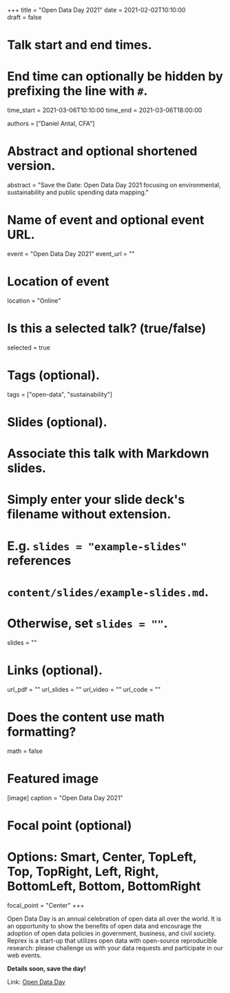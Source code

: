 +++
title = "Open Data Day 2021"
date = 2021-02-02T10:10:00  
draft = false

# Talk start and end times.
#   End time can optionally be hidden by prefixing the line with `#`.
time_start = 2021-03-06T10:10:00
time_end = 2021-03-06T18:00:00

authors = ["Daniel Antal, CFA"]

# Abstract and optional shortened version.
abstract = "Save the Date: Open Data Day 2021 focusing on environmental, sustainability and public spending data mapping."

# Name of event and optional event URL.
event = "Open Data Day 2021"
event_url = ""

# Location of event
location = "Online"

# Is this a selected talk? (true/false)
selected = true
# Tags (optional).
tags = ["open-data", "sustainability"]

# Slides (optional).
#   Associate this talk with Markdown slides.
#   Simply enter your slide deck's filename without extension.
#   E.g. `slides = "example-slides"` references 
#   `content/slides/example-slides.md`.
#   Otherwise, set `slides = ""`.
slides = ""

# Links (optional).
url_pdf = ""
url_slides = ""
url_video = ""
url_code = ""

# Does the content use math formatting?
math = false

# Featured image
[image]
  caption = "Open Data Day 2021"

  # Focal point (optional)
  # Options: Smart, Center, TopLeft, Top, TopRight, Left, Right, BottomLeft, Bottom, BottomRight
  focal_point = "Center"
+++

Open Data Day is an annual celebration of open data all over the world. It is an opportunity to show the benefits of open data and encourage the adoption of open data policies in government, business, and civil society. Reprex is a start-up that utilizes open data with open-source reproducible research: please challenge us with your data requests and participate in our web events.

**Details soon, save the day!**

Link: [Open Data Day](https://opendataday.org/) 
